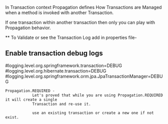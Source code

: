 
In Transaction context Propagation defines How Transactions are Managed when a method is invoked with 
another Transaction.

If one transaction within another transaction then only you can play with Propagation behavior.

** To Validate or see the Transaction Log add in properties file-

## Enable transaction debug logs
#logging.level.org.springframework.transaction=DEBUG
#logging.level.org.hibernate.transaction=DEBUG
#logging.level.org.springframework.orm.jpa.JpaTransactionManager=DEBUG



    Propagation.REQUIRED - 
                Let's proved that while you are using Propagation.REQUIRED it will create a single
                Transaction and re-use it.

                use an existing transaction or create a new one if not exist.

    


